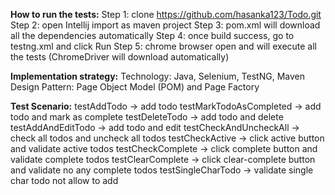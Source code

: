 **How to run the tests:**
Step 1: clone https://github.com/hasanka123/Todo.git
Step 2: open Intellij import as maven project
Step 3: pom.xml will download all the dependencies automatically
Step 4: once build success, go to testng.xml and click Run
Step 5: chrome browser open and will execute all the tests (ChromeDriver will download automatically)

**Implementation strategy:**
Technology: Java, Selenium, TestNG, Maven
Design Pattern: Page Object Model (POM) and Page Factory


**Test Scenario:**
testAddTodo -> add todo
testMarkTodoAsCompleted -> add todo and mark as complete
testDeleteTodo -> add todo and delete
testAddAndEditTodo -> add todo and edit
testCheckAndUncheckAll -> check all todos and uncheck all todos
testCheckActive -> click active button and validate active todos
testCheckComplete  -> click complete button and validate complete todos
testClearComplete -> click clear-complete button and validate no any complete todos
testSingleCharTodo -> validate single char todo not allow to add
